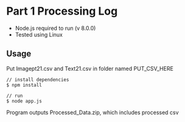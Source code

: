 # Part 1 Processing Log
- Node.js required to run (v 8.0.0)
- Tested using Linux

## Usage
Put Imagept21.csv and Text21.csv in folder named PUT_CSV_HERE      

```
// install dependencies
$ npm install

// run
$ node app.js 
```

Program outputs Processed_Data.zip, which includes processed csv

